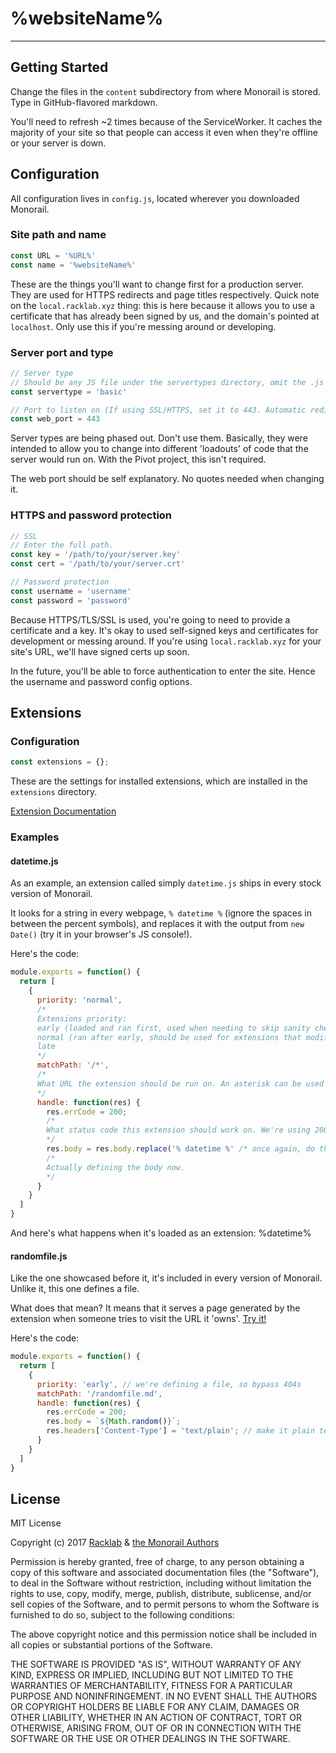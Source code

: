 # %websiteName%
----------

## Getting Started
Change the files in the `content` subdirectory from where Monorail is stored. Type in GitHub-flavored markdown.

You'll need to refresh ~2 times because of the ServiceWorker. It caches the majority of your site so that people can access it even when they're offline or your server is down.

## Configuration
All configuration lives in `config.js`, located wherever you downloaded Monorail.

### Site path and name

```javascript
const URL = '%URL%'
const name = '%websiteName%'
```
These are the things you'll want to change first for a production server. They are used for HTTPS redirects and page titles respectively.
Quick note on the `local.racklab.xyz` thing: this is here because it allows you to use a certificate that has already been signed by us, and the domain's pointed at `localhost`. Only use this if you're messing around or developing.

### Server port and type

```javascript
// Server type
// Should be any JS file under the servertypes directory, omit the .js
const servertype = 'basic'

// Port to listen on (If using SSL/HTTPS, set it to 443. Automatic redirects for port 80 will be set up.)
const web_port = 443
```
Server types are being phased out. Don't use them. Basically, they were intended to allow you to change into different 'loadouts' of code that the server would run on. With the Pivot project, this isn't required.

The web port should be self explanatory. No quotes needed when changing it.

### HTTPS and password protection

```javascript
// SSL
// Enter the full path.
const key = '/path/to/your/server.key'
const cert = '/path/to/your/server.crt'

// Password protection
const username = 'username'
const password = 'password'
```
Because HTTPS/TLS/SSL is used, you're going to need to provide a certificate and a key. It's okay to used self-signed keys and certificates for development or messing around. If you're using `local.racklab.xyz` for your site's URL, we'll have signed certs up soon.

In the future, you'll be able to force authentication to enter the site. Hence the username and password config options.

## Extensions
### Configuration
```javascript
const extensions = {};
```
These are the settings for installed extensions, which are installed in the `extensions` directory. 

[Extension Documentation](https://github.com/racklab/Monorail/wiki/Extensions!)

### Examples

#### datetime.js

As an example, an extension called simply `datetime.js` ships in every stock version of Monorail. 

It looks for a string in every webpage, `% datetime %` (ignore the spaces in between the percent symbols), and replaces it with the output from `new Date()` (try it in your browser's JS console!).

Here's the code:

```javascript
module.exports = function() {
  return [
    {
      priority: 'normal',
      /*
      Extensions priority:
      early (loaded and ran first, used when needing to skip sanity checks)
      normal (ran after early, should be used for extensions that modify content being served)
      late
      */ 
      matchPath: '/*',
      /*
      What URL the extension should be run on. An asterisk can be used for all of them (like above).
      */
      handle: function(res) {
        res.errCode = 200;
        /*
        What status code this extension should work on. We're using 200 OK for this one, as it's the 'everything is good to go' status.
        */
        res.body = res.body.replace('% datetime %' /* once again, do the spaces thing */, new Date())
        /*
        Actually defining the body now. 
        */
      }
    }
  ]
}
```

And here's what happens when it's loaded as an extension: %datetime% 

#### randomfile.js

Like the one showcased before it, it's included in every version of Monorail. Unlike it, this one defines a file.

What does that mean? It means that it serves a page generated by the extension when someone tries to visit the URL it 'owns'. [Try it!](/randomfile.md)

Here's the code:

```javascript
module.exports = function() {
  return [
    {
      priority: 'early', // we're defining a file, so bypass 404s
      matchPath: '/randomfile.md',
      handle: function(res) {
        res.errCode = 200;
        res.body = `${Math.random()}`;
        res.headers['Content-Type'] = 'text/plain'; // make it plain text
      }
    }
  ]
}
```
  


## License

MIT License

Copyright (c) 2017 [Racklab](https://github.com/orgs/racklab/people) & [the Monorail Authors](https://github.com/racklab/Monorail/graphs/contributors)

Permission is hereby granted, free of charge, to any person obtaining a copy
of this software and associated documentation files (the "Software"), to deal
in the Software without restriction, including without limitation the rights
to use, copy, modify, merge, publish, distribute, sublicense, and/or sell
copies of the Software, and to permit persons to whom the Software is
furnished to do so, subject to the following conditions:

The above copyright notice and this permission notice shall be included in all
copies or substantial portions of the Software.

THE SOFTWARE IS PROVIDED "AS IS", WITHOUT WARRANTY OF ANY KIND, EXPRESS OR
IMPLIED, INCLUDING BUT NOT LIMITED TO THE WARRANTIES OF MERCHANTABILITY,
FITNESS FOR A PARTICULAR PURPOSE AND NONINFRINGEMENT. IN NO EVENT SHALL THE
AUTHORS OR COPYRIGHT HOLDERS BE LIABLE FOR ANY CLAIM, DAMAGES OR OTHER
LIABILITY, WHETHER IN AN ACTION OF CONTRACT, TORT OR OTHERWISE, ARISING FROM,
OUT OF OR IN CONNECTION WITH THE SOFTWARE OR THE USE OR OTHER DEALINGS IN THE
SOFTWARE.